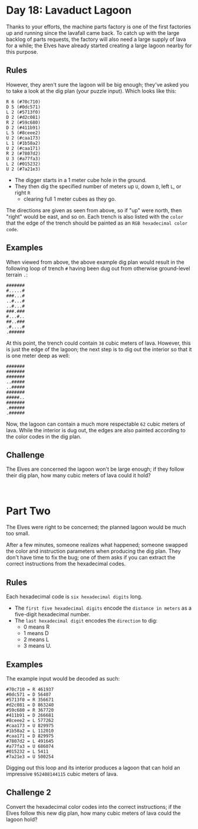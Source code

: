 # Day 18: Lavaduct Lagoon

Thanks to your efforts, the machine parts factory is one of the first factories up and running since the lavafall came back. To catch up with the large backlog of parts requests, the factory will also need a large supply of lava for a while; the Elves have already started creating a large lagoon nearby for this purpose.

## Rules

However, they aren't sure the lagoon will be big enough; they've asked you to take a look at the dig plan (your puzzle input). Which looks like this:

```
R 6 (#70c710)
D 5 (#0dc571)
L 2 (#5713f0)
D 2 (#d2c081)
R 2 (#59c680)
D 2 (#411b91)
L 5 (#8ceee2)
U 2 (#caa173)
L 1 (#1b58a2)
U 2 (#caa171)
R 2 (#7807d2)
U 3 (#a77fa3)
L 2 (#015232)
U 2 (#7a21e3)
```

- The digger starts in a 1 meter cube hole in the ground. 
- They then dig the specified number of meters up `U`, down `D`, left `L`, or right `R`
    - clearing full 1 meter cubes as they go. 
    
The directions are given as seen from above, so if "up" were north, then "right" would be east, and so on. Each trench is also listed with the `color` that the edge of the trench should be painted as an `RGB hexadecimal color code`.

## Examples

When viewed from above, the above example dig plan would result in the following loop of trench `#` having been dug out from otherwise ground-level terrain `.`:

```
#######
#.....#
###...#
..#...#
..#...#
###.###
#...#..
##..###
.#....#
.######
```

At this point, the trench could contain `38` cubic meters of lava. However, this is just the edge of the lagoon; the next step is to dig out the interior so that it is one meter deep as well:

```
#######
#######
#######
..#####
..#####
#######
#####..
#######
.######
.######
```

Now, the lagoon can contain a much more respectable `62` cubic meters of lava. While the interior is dug out, the edges are also painted according to the color codes in the dig plan.

## Challenge

The Elves are concerned the lagoon won't be large enough; if they follow their dig plan, how many cubic meters of lava could it hold?

<br>

# Part Two

The Elves were right to be concerned; the planned lagoon would be much too small.

After a few minutes, someone realizes what happened; someone swapped the color and instruction parameters when producing the dig plan. They don't have time to fix the bug; one of them asks if you can extract the correct instructions from the hexadecimal codes.

## Rules

Each hexadecimal code is `six hexadecimal digits` long. 
- The `first five hexadecimal digits` encode the `distance in meters` as a five-digit hexadecimal number.
- The `last hexadecimal digit` encodes the `direction` to dig: 
    - 0 means R
    - 1 means D
    - 2 means L
    - 3 means U.

## Examples

The example input would be decoded as such:

```
#70c710 = R 461937
#0dc571 = D 56407
#5713f0 = R 356671
#d2c081 = D 863240
#59c680 = R 367720
#411b91 = D 266681
#8ceee2 = L 577262
#caa173 = U 829975
#1b58a2 = L 112010
#caa171 = D 829975
#7807d2 = L 491645
#a77fa3 = U 686074
#015232 = L 5411
#7a21e3 = U 500254
```

Digging out this loop and its interior produces a lagoon that can hold an impressive `952408144115` cubic meters of lava.

## Challenge 2

Convert the hexadecimal color codes into the correct instructions; if the Elves follow this new dig plan, how many cubic meters of lava could the lagoon hold?